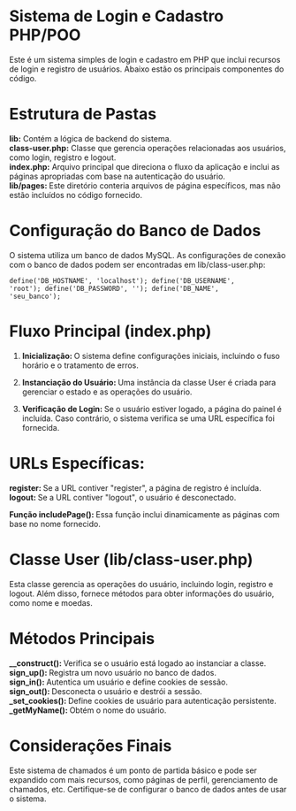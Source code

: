 # Sistema de Login e Cadastro PHP/POO
Este é um sistema simples de login e cadastro em PHP que inclui recursos de login e registro de usuários. Abaixo estão os principais componentes do código.

# Estrutura de Pastas
<strong>lib:</strong> Contém a lógica de backend do sistema.<br>
<strong>class-user.php:</strong> Classe que gerencia operações relacionadas aos usuários, como login, registro e logout.<br>
<strong>index.php:</strong> Arquivo principal que direciona o fluxo da aplicação e inclui as páginas apropriadas com base na autenticação do usuário.<br>
<strong>lib/pages: </strong>Este diretório conteria arquivos de página específicos, mas não estão incluídos no código fornecido.<br>

# Configuração do Banco de Dados
O sistema utiliza um banco de dados MySQL. As configurações de conexão com o banco de dados podem ser encontradas em lib/class-user.php:


<code>define('DB_HOSTNAME', 'localhost');
define('DB_USERNAME', 'root');
define('DB_PASSWORD', '');
define('DB_NAME', 'seu_banco');</code>


# Fluxo Principal (index.php)
1. <strong>Inicialização: </strong>O sistema define configurações iniciais, incluindo o fuso horário e o tratamento de erros.

2. <strong>Instanciação do Usuário: </strong>Uma instância da classe User é criada para gerenciar o estado e as operações do usuário.

3. <strong>Verificação de Login: </strong>Se o usuário estiver logado, a página do painel é incluída. Caso contrário, o sistema verifica se uma URL específica foi fornecida.

# URLs Específicas:

<strong>register: </strong>Se a URL contiver "register", a página de registro é incluída.<br>
<strong>logout: </strong>Se a URL contiver "logout", o usuário é desconectado.<br>

<strong>Função includePage(): </strong>Essa função inclui dinamicamente as páginas com base no nome fornecido.

# Classe User (lib/class-user.php)
Esta classe gerencia as operações do usuário, incluindo login, registro e logout. Além disso, fornece métodos para obter informações do usuário, como nome e moedas.

# Métodos Principais
<strong>__construct(): </strong>Verifica se o usuário está logado ao instanciar a classe.<br>
<strong>sign_up(): </strong>Registra um novo usuário no banco de dados.<br>
<strong>sign_in(): </strong>Autentica um usuário e define cookies de sessão.<br>
<strong>sign_out(): </strong>Desconecta o usuário e destrói a sessão.<br>
<strong>_set_cookies(): </strong>Define cookies de usuário para autenticação persistente.<br>
<strong>_getMyName(): </strong>Obtém o nome do usuário.<br>

# Considerações Finais
Este sistema de chamados é um ponto de partida básico e pode ser expandido com mais recursos, como páginas de perfil, gerenciamento de chamados, etc. Certifique-se de configurar o banco de dados antes de usar o sistema.
